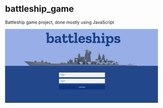 # battleship_game
Battleship game project, done mostly using JavaScript

![alt text](https://github.com/djurdjevicfilip/battleship_game/blob/master/welcome.png?raw=true)
